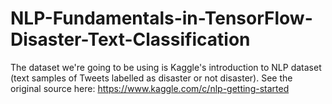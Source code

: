 # NLP-Fundamentals-in-TensorFlow-Disaster-Text-Classification
The dataset we're going to be using is Kaggle's introduction to NLP dataset (text samples of Tweets labelled as disaster or not disaster).  See the original source here: https://www.kaggle.com/c/nlp-getting-started
